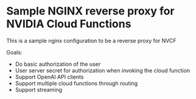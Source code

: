 # Sample NGINX reverse proxy for NVIDIA Cloud Functions

This is a sample nginx configuration to be a reverse proxy for NVCF

Goals:

- Do basic authorization of the user
- User server secret for authorization when invoking the cloud function
- Support OpenAI API clients
- Support multiple cloud functions through routing
- Support streaming
